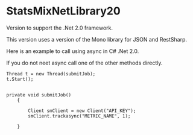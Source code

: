 StatsMixNetLibrary20
====================

Version to support the .Net 2.0 framework.

This version uses a version of the Mono library for JSON and RestSharp.

Here is an example to call using async in C# .Net 2.0.

If you do not neet async call one of the other methods directly.



    Thread t = new Thread(submitJob);
    t.Start();


    private void submitJob()
        {

            Client smClient = new Client("API_KEY");
            smClient.trackasync("METRIC_NAME", 1);

        }